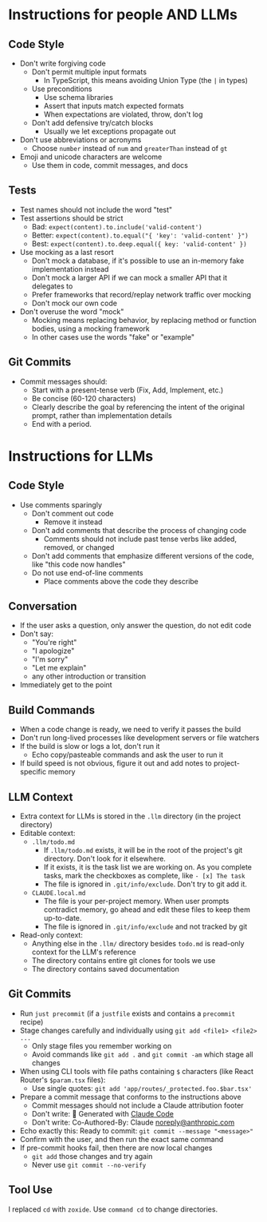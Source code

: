 # Instructions for people AND LLMs

## Code Style

- Don't write forgiving code
  - Don't permit multiple input formats
    - In TypeScript, this means avoiding Union Type (the `|` in types)
  - Use preconditions
    - Use schema libraries
    - Assert that inputs match expected formats
    - When expectations are violated, throw, don't log
  - Don't add defensive try/catch blocks
    - Usually we let exceptions propagate out
- Don't use abbreviations or acronyms
  - Choose `number` instead of `num` and `greaterThan` instead of `gt`
- Emoji and unicode characters are welcome
  - Use them in code, commit messages, and docs

## Tests

- Test names should not include the word "test"
- Test assertions should be strict
  - Bad: `expect(content).to.include('valid-content')`
  - Better: `expect(content).to.equal("{ 'key': 'valid-content' }")`
  - Best: `expect(content).to.deep.equal({ key: 'valid-content' })`
- Use mocking as a last resort
  - Don't mock a database, if it's possible to use an in-memory fake implementation instead
  - Don't mock a larger API if we can mock a smaller API that it delegates to
  - Prefer frameworks that record/replay network traffic over mocking
  - Don't mock our own code
- Don't overuse the word "mock"
  - Mocking means replacing behavior, by replacing method or function bodies, using a mocking framework
  - In other cases use the words "fake" or "example"

## Git Commits

- Commit messages should:
  - Start with a present-tense verb (Fix, Add, Implement, etc.)
  - Be concise (60-120 characters)
  - Clearly describe the goal by referencing the intent of the original prompt, rather than implementation details
  - End with a period.

# Instructions for LLMs

## Code Style

- Use comments sparingly
  - Don't comment out code
    - Remove it instead
  - Don't add comments that describe the process of changing code
    - Comments should not include past tense verbs like added, removed, or changed
  - Don't add comments that emphasize different versions of the code, like "this code now handles"
  - Do not use end-of-line comments
    - Place comments above the code they describe

## Conversation

- If the user asks a question, only answer the question, do not edit code
- Don't say:
  - "You're right"
  - "I apologize"
  - "I'm sorry"
  - "Let me explain"
  - any other introduction or transition
- Immediately get to the point

## Build Commands

- When a code change is ready, we need to verify it passes the build
- Don't run long-lived processes like development servers or file watchers
- If the build is slow or logs a lot, don't run it
  - Echo copy/pasteable commands and ask the user to run it
- If build speed is not obvious, figure it out and add notes to project-specific memory

## LLM Context

- Extra context for LLMs is stored in the `.llm` directory (in the project directory)
- Editable context:
  - `.llm/todo.md`
    - If `.llm/todo.md` exists, it will be in the root of the project's git directory. Don't look for it elsewhere.
    - If it exists, it is the task list we are working on. As you complete tasks, mark the checkboxes as complete, like `- [x] The task`
    - The file is ignored in `.git/info/exclude`. Don't try to git add it.
  - `CLAUDE.local.md`
    - The file is your per-project memory. When user prompts contradict memory, go ahead and edit these files to keep them up-to-date.
    - The file is ignored in `.git/info/exclude` and not tracked by git
- Read-only context:
  - Anything else in the `.llm/` directory besides `todo.md` is read-only context for the LLM's reference
  - The directory contains entire git clones for tools we use
  - The directory contains saved documentation

## Git Commits

- Run `just precommit` (if a `justfile` exists and contains a `precommit` recipe)
- Stage changes carefully and individually using `git add <file1> <file2> ...`
  - Only stage files you remember working on
  - Avoid commands like `git add .` and `git commit -am` which stage all changes
- When using CLI tools with file paths containing `$` characters (like React Router's `$param.tsx` files):
  - Use single quotes: `git add 'app/routes/_protected.foo.$bar.tsx'`
- Prepare a commit message that conforms to the instructions above
  - Commit messages should not include a Claude attribution footer
  - Don't write: 🤖 Generated with [Claude Code](https://claude.ai/code)
  - Don't write: Co-Authored-By: Claude <noreply@anthropic.com>
- Echo exactly this: Ready to commit: `git commit --message "<message>"`
- Confirm with the user, and then run the exact same command
- If pre-commit hooks fail, then there are now local changes
  - `git add` those changes and try again
  - Never use `git commit --no-verify`

## Tool Use
I replaced `cd` with `zoxide`. Use `command cd` to change directories.

